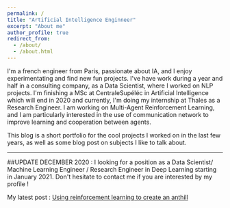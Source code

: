 ```yaml
---
permalink: /
title: "Artificial Intelligence Enginneer"
excerpt: "About me"
author_profile: true
redirect_from: 
  - /about/
  - /about.html
---
```


I'm a french engineer from Paris, passionate about IA, and I enjoy experimentating and find new fun projects. I've have work during a year and half in a consulting company, as a Data Scientist, where I worked on NLP projects. I'm finishing a MSc at CentraleSupéléc in Artificial Intelligence which will end in 2020 and currently, I'm doing my internship at Thales as a Research Engineer. I am working on Multi-Agent Reinforcement Learning, and I am particularly interested in the use of communication network to improve learning and cooperation between agents.


This blog is a short portfolio for the cool projects I worked on in the last few years, as well as some blog post on subjects I like to talk about.

---

##UPDATE DECEMBER 2020 :
I looking for a position as a Data Scientist/ Machine Learning Engineer / Research Engineer in Deep Learning starting in January 2021. Don't hesitate to contact me if you are interested by my profile !


My latest post : [Using reinforcement learning to create an anthill](https://antoninduval.github.io/posts/2020/04/blog-post-2/)

